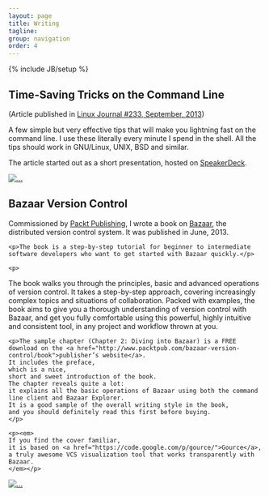 ```yaml
---
layout: page
title: Writing
tagline: 
group: navigation
order: 4
---
```

{% include JB/setup %}

<div class="row">
  <div class="col-lg-12">
    <h2>Time-Saving Tricks on the Command Line</h2>
    <p>(Article published in <a href="http://www.linuxjournal.com/content/time-saving-tricks-command-line">Linux Journal #233, September, 2013</a>)</p>
  <p>
  A few simple but very effective tips that will make you lightning fast on the command line.
  I use these literally every minute I spend in the shell.
  All the tips should work in GNU/Linux, UNIX, BSD and similar.
  </p>
  <p>The article started out as a short presentation,
  hosted on <a href="https://speakerdeck.com/janosgyerik/time-saving-tricks-on-the-command-line">SpeakerDeck</a>.
  </p>
  </div>
</div>

<div class="row">
  <div class="col-lg-3 col-md-3">
    <a class="thumbnail" href="http://www.linuxjournal.com/content/time-saving-tricks-command-line"><img src="{{ BASE_PATH }}/assets/images/writing/dlj233-cover.png" alt="..."></a>
  </div>
  <div class="col-lg-6 col-md-6">
    <script async class="speakerdeck-embed" data-id="c60847a09dbc0130f65c42af66aab503" data-ratio="1.33333333333333" src="//speakerdeck.com/assets/embed.js"></script>
  </div>
</div>

<div class="row">
  <div class="col-lg-12">
    <h2>Bazaar Version Control</h2>
  </div>
</div>

<div class="row">
  <div class="col-lg-9 col-md-9 col-sm-9">
    <p>Commissioned by <a href="https://www.packtpub.com/">Packt Publishing</a>, I wrote a book on <a href="http://bazaar.canonical.com/en/">Bazaar</a>, the distributed version control system. It was published in June, 2013.</p>

    <p>The book is a step-by-step tutorial for beginner to intermediate software developers who want to get started with Bazaar quickly.</p>

    <p>
The book walks you through the principles,
basic and advanced operations of version control.
It takes a step-by-step approach,
covering increasingly complex topics and situations of collaboration.
Packed with examples,
the book aims to give you a thorough understanding of version control with Bazaar,
and get you fully comfortable using this powerful,
highly intuitive and consistent tool,
in any project and workflow thrown at you.
    </p>

    <p>The sample chapter (Chapter 2: Diving into Bazaar) is a FREE download on the <a href="http://www.packtpub.com/bazaar-version-control/book">publisher’s website</a>.
    It includes the preface,
    which is a nice,
    short and sweet introduction of the book.
    The chapter reveals quite a lot:
    it explains all the basic operations of Bazaar using both the command line client and Bazaar Explorer.
    It is a good sample of the overall writing style in the book,
    and you should definitely read this first before buying.
    </p>

    <p><em>
    If you find the cover familiar,
    it is based on <a href="https://code.google.com/p/gource/">Gource</a>,
    a truly awesome VCS visualization tool that works transparently with Bazaar.
    </em></p>
  </div>
  <div class="col-lg-3 col-md-3 col-sm-3">
    <a class="thumbnail" href="http://www.packtpub.com/bazaar-version-control/book"><img src="{{ BASE_PATH }}/assets/images/writing/3562OS.jpg" alt="..."></a>
  </div>
</div>
